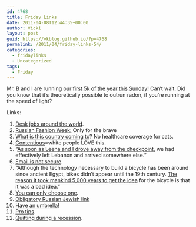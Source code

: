```yaml
---
id: 4768
title: Friday Links
date: 2011-04-08T12:44:35+00:00
author: Vicki
layout: post
guid: https://vkblog.github.io/?p=4768
permalink: /2011/04/friday-links-54/
categories:
  - fridaylinks
  - Uncategorized
tags:
  - Friday
---
```

Mr. B and I are running our [first 5k of the year this Sunday](http://jasgp.org/cherryblossomfestival/index.php/Featured-Events/5K-Run-2010.html)! Can&#8217;t wait. Did you know that it&#8217;s theoretically possible to outrun radon, if you&#8217;re running at the speed of light?

Links:

  1. <a href="http://flavorwire.com/168492/bureaucratics-photographic-world-tour-of-desk-jobs" target="_blank">Desk jobs around the world</a>.
  2. <a href="http://nymag.com/daily/fashion/2011/04/russian_fashion_week.html#" target="_blank">Russian Fashion Week:</a> Only for the brave
  3. <a href="http://nothingbutbonfires.com/2011/04/so-many-opportunities-jokes-about-cat-scans" target="_blank">What is this country coming to</a>? No healthcare coverage for cats.
  4. <a href="http://www.economist.com/node/18483775" target="_blank">Contentious</a>=white people LOVE this.
  5. &#8220;<a href="http://www.nationalreview.com/articles/263833/welcome-hezbollahland-michael-totten" target="_blank">As soon as Leena and I drove away from the checkpoint</a>, we had effectively left Lebanon and arrived somewhere else.&#8221;
  6. <a href="http://shamaniceconomist.blogspot.com/2011/04/reminder-that-email-is-not-secure.html" target="_blank">Email is not secure</a>.
  7. &#8220;Although the technology necessary to build a bicycle has been around since ancient Egypt, bikes didn&#8217;t appear until the 19th century. <a href="http://online.wsj.com/article/SB10001424052748704050204576218600999993800.html" target="_blank">The reason it took mankind 5,000 years to get the idea</a> for the bicycle is that it was a bad idea.&#8221;
  8. <a href="http://the-word-well.com/suburban-economics.html" target="_blank">You can only choose one</a>.
  9. <a href="http://www.tabletmag.com/news-and-politics/63785/what-a-country/" target="_blank">Obligatory Russian Jewish link</a>
 10. <a href="http://makingitlovely.com/2011/04/06/vintage-spring-colored-pagoda-umbrella/" target="_blank">Have an umbrella</a>!
 11. <a href="http://www.theawl.com/2011/04/for-the-youngs-what-to-expect-from-a-government-shutdown" target="_blank">Pro tips</a>.
 12. <a href="http://www.askamanager.org/2011/04/3-things-i-learned-by-quitting-my-job-in-a-recession.html" target="_blank">Quitting during a recession</a>.